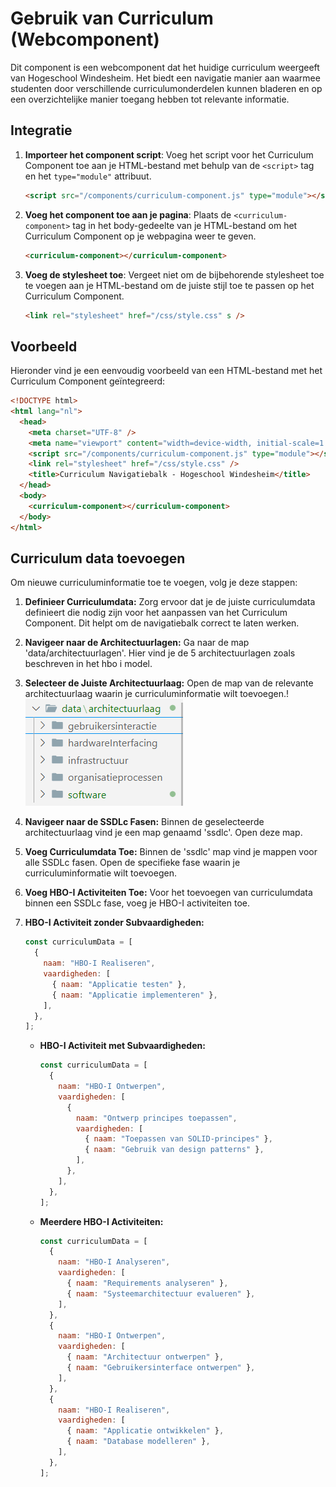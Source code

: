 # Gebruik van Curriculum (Webcomponent)

Dit component is een webcomponent dat het huidige curriculum weergeeft van Hogeschool Windesheim. Het biedt een navigatie manier aan waarmee studenten door verschillende curriculumonderdelen kunnen bladeren en op een overzichtelijke manier toegang hebben tot relevante informatie.

## Integratie

1. **Importeer het component script**: Voeg het script voor het Curriculum Component toe aan je HTML-bestand met behulp van de `<script>` tag en het `type="module"` attribuut.

   ```html
   <script src="/components/curriculum-component.js" type="module"></script>
   ```

2. **Voeg het component toe aan je pagina**: Plaats de `<curriculum-component>` tag in het body-gedeelte van je HTML-bestand om het Curriculum Component op je webpagina weer te geven.

   ```html
   <curriculum-component></curriculum-component>
   ```

3. **Voeg de stylesheet toe**: Vergeet niet om de bijbehorende stylesheet toe te voegen aan je HTML-bestand om de juiste stijl toe te passen op het Curriculum Component.

   ```html
   <link rel="stylesheet" href="/css/style.css" s />
   ```

## Voorbeeld

Hieronder vind je een eenvoudig voorbeeld van een HTML-bestand met het Curriculum Component geïntegreerd:

```html
<!DOCTYPE html>
<html lang="nl">
  <head>
    <meta charset="UTF-8" />
    <meta name="viewport" content="width=device-width, initial-scale=1.0" />
    <script src="/components/curriculum-component.js" type="module"></script>
    <link rel="stylesheet" href="/css/style.css" />
    <title>Curriculum Navigatiebalk - Hogeschool Windesheim</title>
  </head>
  <body>
    <curriculum-component></curriculum-component>
  </body>
</html>
```

## Curriculum data toevoegen

Om nieuwe curriculuminformatie toe te voegen, volg je deze stappen:

1. **Definieer Curriculumdata:**
   Zorg ervoor dat je de juiste curriculumdata definieert die nodig zijn voor het aanpassen van het Curriculum Component. Dit helpt om de navigatiebalk correct te laten werken.

2. **Navigeer naar de Architectuurlagen:**
   Ga naar de map 'data/architectuurlagen'. Hier vind je de 5 architectuurlagen zoals beschreven in het hbo i model.

3. **Selecteer de Juiste Architectuurlaag:**
   Open de map van de relevante architectuurlaag waarin je curriculuminformatie wilt toevoegen.!![alt text](image-2.png)

4. **Navigeer naar de SSDLc Fasen:**
   Binnen de geselecteerde architectuurlaag vind je een map genaamd 'ssdlc'. Open deze map.

5. **Voeg Curriculumdata Toe:**
   Binnen de 'ssdlc' map vind je mappen voor alle SSDLc fasen. Open de specifieke fase waarin je curriculuminformatie wilt toevoegen.

6. **Voeg HBO-I Activiteiten Toe:**
   Voor het toevoegen van curriculumdata binnen een SSDLc fase, voeg je HBO-I activiteiten toe.

7. **HBO-I Activiteit zonder Subvaardigheden:**

   ```javascript
   const curriculumData = [
     {
       naam: "HBO-I Realiseren",
       vaardigheden: [
         { naam: "Applicatie testen" },
         { naam: "Applicatie implementeren" },
       ],
     },
   ];
   ```

   - **HBO-I Activiteit met Subvaardigheden:**

     ```javascript
     const curriculumData = [
       {
         naam: "HBO-I Ontwerpen",
         vaardigheden: [
           {
             naam: "Ontwerp principes toepassen",
             vaardigheden: [
               { naam: "Toepassen van SOLID-principes" },
               { naam: "Gebruik van design patterns" },
             ],
           },
         ],
       },
     ];
     ```

   - **Meerdere HBO-I Activiteiten:**

     ```javascript
     const curriculumData = [
       {
         naam: "HBO-I Analyseren",
         vaardigheden: [
           { naam: "Requirements analyseren" },
           { naam: "Systeemarchitectuur evalueren" },
         ],
       },
       {
         naam: "HBO-I Ontwerpen",
         vaardigheden: [
           { naam: "Architectuur ontwerpen" },
           { naam: "Gebruikersinterface ontwerpen" },
         ],
       },
       {
         naam: "HBO-I Realiseren",
         vaardigheden: [
           { naam: "Applicatie ontwikkelen" },
           { naam: "Database modelleren" },
         ],
       },
     ];
     ```
